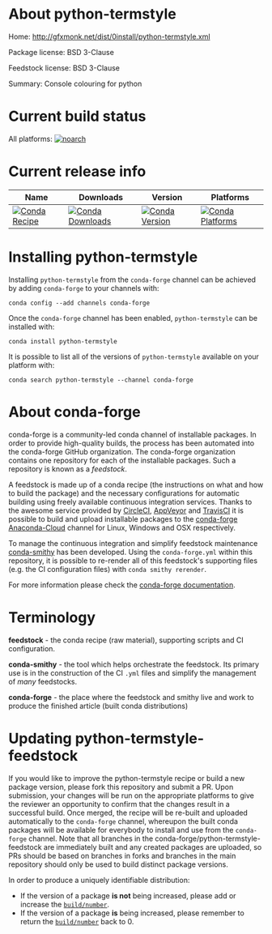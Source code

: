 About python-termstyle
======================

Home: http://gfxmonk.net/dist/0install/python-termstyle.xml

Package license: BSD 3-Clause

Feedstock license: BSD 3-Clause

Summary: Console colouring for python



Current build status
====================

All platforms:
[![noarch](https://img.shields.io/circleci/project/github/conda-forge/python-termstyle-feedstock/master.svg?label=noarch)](https://circleci.com/gh/conda-forge/python-termstyle-feedstock)

Current release info
====================

| Name | Downloads | Version | Platforms |
| --- | --- | --- | --- |
| [![Conda Recipe](https://img.shields.io/badge/recipe-python--termstyle-green.svg)](https://anaconda.org/conda-forge/python-termstyle) | [![Conda Downloads](https://img.shields.io/conda/dn/conda-forge/python-termstyle.svg)](https://anaconda.org/conda-forge/python-termstyle) | [![Conda Version](https://img.shields.io/conda/vn/conda-forge/python-termstyle.svg)](https://anaconda.org/conda-forge/python-termstyle) | [![Conda Platforms](https://img.shields.io/conda/pn/conda-forge/python-termstyle.svg)](https://anaconda.org/conda-forge/python-termstyle) |

Installing python-termstyle
===========================

Installing `python-termstyle` from the `conda-forge` channel can be achieved by adding `conda-forge` to your channels with:

```
conda config --add channels conda-forge
```

Once the `conda-forge` channel has been enabled, `python-termstyle` can be installed with:

```
conda install python-termstyle
```

It is possible to list all of the versions of `python-termstyle` available on your platform with:

```
conda search python-termstyle --channel conda-forge
```


About conda-forge
=================

conda-forge is a community-led conda channel of installable packages.
In order to provide high-quality builds, the process has been automated into the
conda-forge GitHub organization. The conda-forge organization contains one repository
for each of the installable packages. Such a repository is known as a *feedstock*.

A feedstock is made up of a conda recipe (the instructions on what and how to build
the package) and the necessary configurations for automatic building using freely
available continuous integration services. Thanks to the awesome service provided by
[CircleCI](https://circleci.com/), [AppVeyor](http://www.appveyor.com/)
and [TravisCI](https://travis-ci.org/) it is possible to build and upload installable
packages to the [conda-forge](https://anaconda.org/conda-forge)
[Anaconda-Cloud](http://docs.anaconda.org/) channel for Linux, Windows and OSX respectively.

To manage the continuous integration and simplify feedstock maintenance
[conda-smithy](http://github.com/conda-forge/conda-smithy) has been developed.
Using the ``conda-forge.yml`` within this repository, it is possible to re-render all of
this feedstock's supporting files (e.g. the CI configuration files) with ``conda smithy rerender``.

For more information please check the [conda-forge documentation](https://conda-forge.org/docs/).

Terminology
===========

**feedstock** - the conda recipe (raw material), supporting scripts and CI configuration.

**conda-smithy** - the tool which helps orchestrate the feedstock.
                   Its primary use is in the construction of the CI ``.yml`` files
                   and simplify the management of *many* feedstocks.

**conda-forge** - the place where the feedstock and smithy live and work to
                  produce the finished article (built conda distributions)


Updating python-termstyle-feedstock
===================================

If you would like to improve the python-termstyle recipe or build a new
package version, please fork this repository and submit a PR. Upon submission,
your changes will be run on the appropriate platforms to give the reviewer an
opportunity to confirm that the changes result in a successful build. Once
merged, the recipe will be re-built and uploaded automatically to the
`conda-forge` channel, whereupon the built conda packages will be available for
everybody to install and use from the `conda-forge` channel.
Note that all branches in the conda-forge/python-termstyle-feedstock are
immediately built and any created packages are uploaded, so PRs should be based
on branches in forks and branches in the main repository should only be used to
build distinct package versions.

In order to produce a uniquely identifiable distribution:
 * If the version of a package **is not** being increased, please add or increase
   the [``build/number``](http://conda.pydata.org/docs/building/meta-yaml.html#build-number-and-string).
 * If the version of a package **is** being increased, please remember to return
   the [``build/number``](http://conda.pydata.org/docs/building/meta-yaml.html#build-number-and-string)
   back to 0.
